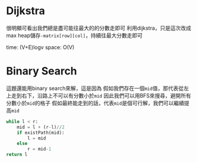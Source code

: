 # Dijkstra

很明顯可看出我們總是盡可能往最大的的分數走即可
利用dijkstra，只是這次改成max heap儲存`-matrix[row][col]`，持續往最大分數走即可

time: (V+E)logv
space: O(V)

# Binary Search

這題還能用binary search來解，這是因為
假如我們存在一個`mid`值，那代表從左上走到右下，沿路上不可以有分數小於`mid`
因此我們可以用BFS來搜尋，避開所有分數小於`mid`的格子
假如最終能走到的話，代表`mid`是個可行解，我們可以繼續提高`mid`

```py
while l < r:
    mid = l + (r-l)//2
    if existPath(mid):
        l = mid
    else
        r = mid-1
return l
```